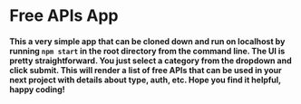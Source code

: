 # Free APIs App

#### This a very simple app that can be cloned down and run on localhost by running `npm start` in the root directory from the command line. The UI is pretty straightforward. You just select a category from the dropdown and click submit. This will render a list of free APIs that can be used in your next project with details about type, auth, etc. Hope you find it helpful, happy coding!